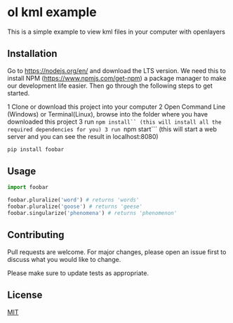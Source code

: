 # ol kml example

This is a simple example to view kml files in your computer with openlayers

## Installation
Go to https://nodejs.org/en/ and download the LTS version. We need this to install NPM (https://www.npmjs.com/get-npm) a package manager to make our development life easier. Then go through the following steps to get started.

1 Clone or download this project into your computer
2 Open Command Line (Windows) or Terminal(Linux), browse into the folder where you have downloaded this project
3 run ```npm install`` (this will install all the required dependencies for you)
3 run ```npm start``` (this will start a web server and you can see the result in localhost:8080)  

```bash
pip install foobar
```

## Usage

```python
import foobar

foobar.pluralize('word') # returns 'words'
foobar.pluralize('goose') # returns 'geese'
foobar.singularize('phenomena') # returns 'phenomenon'
```

## Contributing
Pull requests are welcome. For major changes, please open an issue first to discuss what you would like to change.

Please make sure to update tests as appropriate.

## License
[MIT](https://choosealicense.com/licenses/mit/)